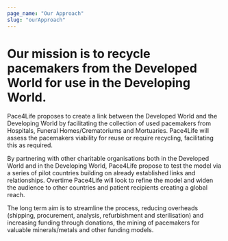 ```yaml
---
page_name: "Our Approach"
slug: "ourApproach"
---
```


# Our mission is to recycle pacemakers from the Developed World for use in the Developing World.

Pace4Life proposes to create a link between the Developed World and the Developing World by facilitating the collection of used pacemakers from Hospitals, Funeral Homes/Crematoriums and Mortuaries. Pace4Life will assess the pacemakers viability for reuse or require recycling, facilitating this as required.

By partnering with other charitable organisations both in the Developed World and in the Developing World, Pace4Life propose to test the model via a series of pilot countries building on already established links and relationships. Overtime Pace4Life will look to refine the model and widen the audience to other countries and patient recipients creating a global reach.

The long term aim is to streamline the process, reducing overheads (shipping, procurement, analysis, refurbishment and sterilisation) and increasing funding through donations, the mining of pacemakers for valuable minerals/metals and other funding models.
